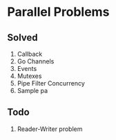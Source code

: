 # Parallel Problems

## Solved

1. Callback
2. Go Channels
3. Events
4. Mutexes
5. Pipe Filter Concurrency
6. Sample pa 

## Todo

1. Reader-Writer problem